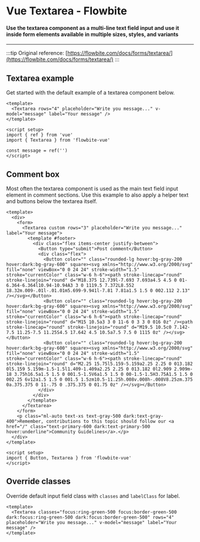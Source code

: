 <script setup>
import DefaultTextarea from './textarea/examples/DefaultTextarea.vue'
import CommentTextarea from './textarea/examples/CommentTextarea.vue'
import CustomClasses from './textarea/examples/CustomClasses.vue'
</script>

# Vue Textarea - Flowbite

#### Use the textarea component as a multi-line text field input and use it inside form elements available in multiple sizes, styles, and variants

---

:::tip
Original reference: [https://flowbite.com/docs/forms/textarea/](https://flowbite.com/docs/forms/textarea/)
:::

## Textarea example

Get started with the default example of a textarea component below.

```vue
<template>
  <Textarea rows="4" placeholder="Write you message..." v-model="message" label="Your message" />
</template>

<script setup>
import { ref } from 'vue'
import { Textarea } from 'flowbite-vue'

const message = ref('')
</script>

```
<DefaultTextarea />

## Comment box

Most often the textarea component is used as the main text field input element in comment sections. Use this example to also apply a helper text and buttons below the textarea itself.

```vue
<template>
  <div>
    <form>
      <Textarea custom rows="3" placeholder="Write you message..." label="Your message">
        <template #footer>
          <div class="flex items-center justify-between">
            <Button type="submit">Post comment</Button>
            <div class="flex">
              <Button color="" class="rounded-lg hover:bg-gray-200 hover:dark:bg-gray-600" square><svg xmlns="http://www.w3.org/2000/svg" fill="none" viewBox="0 0 24 24" stroke-width="1.5" stroke="currentColor" class="w-6 h-6"><path stroke-linecap="round" stroke-linejoin="round" d="M18.375 12.739l-7.693 7.693a4.5 4.5 0 01-6.364-6.364l10.94-10.94A3 3 0 1119.5 7.372L8.552 18.32m.009-.01l-.01.01m5.699-9.941l-7.81 7.81a1.5 1.5 0 002.112 2.13" /></svg></Button>
              <Button color="" class="rounded-lg hover:bg-gray-200 hover:dark:bg-gray-600" square><svg xmlns="http://www.w3.org/2000/svg" fill="none" viewBox="0 0 24 24" stroke-width="1.5" stroke="currentColor" class="w-6 h-6"><path stroke-linecap="round" stroke-linejoin="round" d="M15 10.5a3 3 0 11-6 0 3 3 0 016 0z" /><path stroke-linecap="round" stroke-linejoin="round" d="M19.5 10.5c0 7.142-7.5 11.25-7.5 11.25S4.5 17.642 4.5 10.5a7.5 7.5 0 1115 0z" /></svg></Button>
              <Button color="" class="rounded-lg hover:bg-gray-200 hover:dark:bg-gray-600" square><svg xmlns="http://www.w3.org/2000/svg" fill="none" viewBox="0 0 24 24" stroke-width="1.5" stroke="currentColor" class="w-6 h-6"><path stroke-linecap="round" stroke-linejoin="round" d="M2.25 15.75l5.159-5.159a2.25 2.25 0 013.182 0l5.159 5.159m-1.5-1.5l1.409-1.409a2.25 2.25 0 013.182 0l2.909 2.909m-18 3.75h16.5a1.5 1.5 0 001.5-1.5V6a1.5 1.5 0 00-1.5-1.5H3.75A1.5 1.5 0 002.25 6v12a1.5 1.5 0 001.5 1.5zm10.5-11.25h.008v.008h-.008V8.25zm.375 0a.375.375 0 11-.75 0 .375.375 0 01.75 0z" /></svg></Button>
            </div>
          </div>
        </template>
      </Textarea>
    </form>
    <p class="ml-auto text-xs text-gray-500 dark:text-gray-400">Remember, contributions to this topic should follow our <a href="/" class="text-primary-600 dark:text-primary-500 hover:underline">Community Guidelines</a>.</p>
  </div>
</template>

<script setup>
import { Button, Textarea } from 'flowbite-vue'
</script>
```

<CommentTextarea />

## Override classes

Override default input field class with `classes` and `labelClass` for label.

```vue
<template>
  <Textarea classes="focus:ring-green-500 focus:border-green-500 dark:focus:ring-green-500 dark:focus:border-green-500" rows="4" placeholder="Write you message..." v-model="message" label="Your message" />
</template>
```

<CustomClasses />
